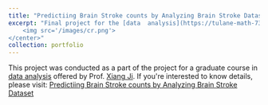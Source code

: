 ```yaml
---
title: "Predictiing Brain Stroke counts by Analyzing Brain Stroke Dataset"
excerpt: "Final project for the [data  analysis](https://tulane-math-7360-2023.github.io/) course<br/><center>
    <img src='/images/cr.png'>
</center>"
collection: portfolio
---
```


  
This project was conducted as a part of the project for a graduate course in [data  analysis](https://tulane-math-7360-2023.github.io/) offered by Prof. [Xiang Ji](https://sse.tulane.edu/math/faculty/ji). If you're interested to know details, please visit: [Predictiing Brain Stroke counts by Analyzing Brain Stroke Dataset](https://muddin21.github.io/DataAnalysisProject/)
